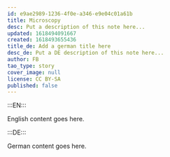 ```yaml
---
id: e9ae2989-1236-4f0e-a346-e9e04c01a61b
title: Microscopy
desc: Put a description of this note here...
updated: 1618494091667
created: 1618493655436
title_de: Add a german title here
desc_de: Put a DE description of this note here...
author: FB
tao_type: story
cover_image: null
license: CC BY-SA
published: false
---
```


:::EN:::

English content goes here.

:::DE:::

German content goes here.
